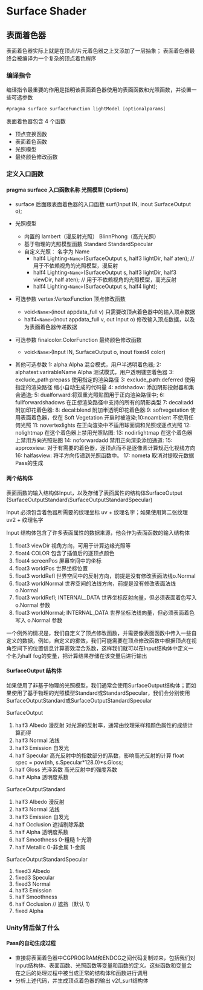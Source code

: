 # Surface Shader

## 表面着色器

表面着色器实际上就是在顶点/片元着色器之上又添加了一层抽象； 表面着色器最终会被编译为一个复杂的顶点着色程序

### 编译指令

编译指令最重要的作用是指明该表面着色器使用的表面函数和光照函数，并设置一些可选参数

```C#
#pragma surface surfaceFunction lightModel [optionalparams]
```

表面着色器包含 4 个函数

- 顶点变换函数
- 表面着色函数
- 光照模型
- 最终颜色修改函数

### 定义入口函数

#### pragma surface 入口函数名称 光照模型 [Options]

- surface 后面跟表面着色器的入口函数 surf(Input IN, inout SurfaceOutput o);
- 光照模型
  - 内置的 lambert（漫反射光照） BlinnPhong（高光光照）
  - 基于物理的光照模型函数 Standard StandardSpecular
  - 自定义光照： 名字为 Name
    - half4 Lighting`<Name>`(SurfaceOutput s, half3 lightDir, half aten); // 用于不依赖视角的光照模型，漫反射
    - half4 Lighting`<Name>`(SurfaceOutput s, half3 lightDir, half3 viewDir, half aten); // 用于不依赖视角的光照模型，高光反射
    - half4 Lighting`<Name>`(SurfaceOutput s, half4 light);

- 可选参数 vertex:VertexFunction 顶点修改函数
  - void`<Name>`(inout appdata_full v) 只需要改顶点着色器中的输入顶点数据
  - half4`<Name>`(inout appdata_full v, out Input o) 修改输入顶点数据，以及为表面着色器传递数据

- 可选参数 finalcolor:ColorFunction 最终颜色修改函数
  - void`<Name>`(Input IN, SurfaceOutput o, inout fixed4 color)

- 其他可选参数
   1: alpha:Alpha 混合模式，用户半透明着色器;
   2: alphatest:varirableName Alpha 测试模式，用户透明镂空着色器
   3: exclude_path:prepass 使用指定的渲染路径
   3: exclude_path:deferred 使用指定的渲染路径 缩小自动生成的代码量
   4: addshadow: 添加阴影投射器和集合通道;
   5: dualforward:将双重光照贴图用于正向渲染路径中;
   6: fullforwardshadows 在正想渲染路径中支持的所有的阴影类型
   7: decal:add 附加印花着色器:
   8: decal:blend 附加半透明印花着色器:9: softvegetation 使用表面着色器，仅在 Soft Vegetation 开启时被渲染;10:noambient 不使用任何光照
   11: novertexlights 在正向渲染中不适用球面调和光照或逐点光照 12: nolightmap 在这个着色器上禁用光照贴图:
   13: nodirlightmap 在这个着色器上禁用方向光照贴图
   14: noforwardadd 禁用正向渲染添加通道:
   15: approxview: 对于有需要的着色器，逐顶点而不是逐像素计算规范化视线方向
   16: halfasview: 将半方向传递到光照函数中。
   17: nometa 取消对提取元数据Pass的生成

#### 两个结构体

表面函数的输入结构体Input，以及存储了表面属性的结构体SurfaceOutput (SurfaceOutputStandard\SurfaceOutputStandardSpecular)

Input 必须包含着色器所需要的纹理坐标 uv + 纹理名字；如果使用第二张纹理 uv2 + 纹理名字

Input 结构体包含了许多表面属性的数据来源，他会作为表面函数的输入结构体

1. float3 viewDir 视角方向，可用于计算边缘光照等
2. float4 COLOR 包含了插值后的逐顶点颜色
3. float4 screenPos 屏幕空间中的坐标
4. float3 worldPos 世界坐标位置
5. float3 worldRefl 世界空间中的反射方向，前提是没有修改表面法线o.Normal
6. float3 worldNormal 世界空间的法线方向，前提是没有修改表面法线o.Normal
7. float3 worldRefl; INTERNAL_DATA 世界坐标反射向量，但必须表面着色写入 o.Normal 参数
8. float3 worldNormal; INTERNAL_DATA 世界坐标法线向量，但必须表面着色写入 o.Normal 参数

一个例外的情况是，我们自定义了顶点修改函数，并需要像表面函数中传入一些自定义的数据，例如，自定义的雾效，我们可能需要在顶点修改函数中根据顶点在视角空间下的位置信息计算雾效混合系数，这样我们就可以在Input结构体中定义一个名为half fog的变量，把计算结果存储在该变量后进行输出

#### SurfaceOutput 结构体

如果使用了非基于物理的光照模型，我们通常会使用SurfaceOutput结构体；而如果使用了基于物理的光照模型Standard或StandardSpecular，我们会分别使用SurfaceOutputStandard或SurfaceOutputStandardSpecular

SurfaceOutput

1. half3 Albedo 漫反射 对光源的反射率，通常由纹理采样和颜色属性的成绩计算而得
2. half3 Normal 法线
3. half3 Emission 自发光
4. half Specular 高光反射中的指数部分的系数，影响高光反射的计算 float spec = pow(nh, s.Specular*128.0)*s.Gloss;
5. half Gloss 光泽系数 高光反射中的强度系数
6. half Alpha 透明度系数

SurfaceOutputStandard

1. half3 Albedo 漫反射
2. half3 Normal 法线
3. half3 Emission 自发光
4. half Occlusion 遮挡剔除系数
5. half Alpha 透明度系数
6. half Smoothness 0-粗糙 1-光滑
7. half Metallic 0-非金属 1-金属

SurfaceOutputStandardSpecular

1. fixed3 Albedo
2. fixed3 Specular
3. fixed3 Normal
4. half3 Emission
5. half Smoothness
6. half Occlusion // 遮挡（默认 1）
7. fixed Alpha

### Unity背后做了什么

#### Pass的自动生成过程

- 直接将表面着色器中CGPROGRAM和ENDCG之间代码复制过来，包括我们对Input结构体、表面函数、光照函数等变量和函数的定义。这些函数和变量会在之后的处理过程中被当成正常的结构体和函数进行调用
- 分析上述代码，并生成顶点着色器的输出 v2f_surf结构体
